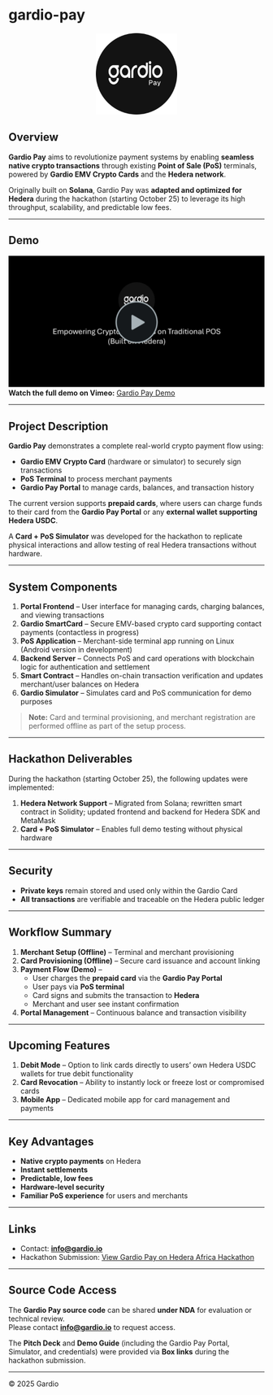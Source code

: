 # gardio-pay

<p align="center">
  <img src="./logo.png" alt="gardio-pay" width="160" />
</p>

## Overview

**Gardio Pay** aims to revolutionize payment systems by enabling **seamless native crypto transactions** through existing **Point of Sale (PoS)** terminals, powered by **Gardio EMV Crypto Cards** and the **Hedera network**.

Originally built on **Solana**, Gardio Pay was **adapted and optimized for Hedera** during the hackathon (starting October 25) to leverage its high throughput, scalability, and predictable low fees.

---

## Demo
[![Gardio Pay Demo](./preview.png)](https://vimeo.com/1131850690)  
**Watch the full demo on Vimeo:** [Gardio Pay Demo](https://vimeo.com/1131850690)

---

## Project Description

**Gardio Pay** demonstrates a complete real-world crypto payment flow using:
- **Gardio EMV Crypto Card** (hardware or simulator) to securely sign transactions  
- **PoS Terminal** to process merchant payments  
- **Gardio Pay Portal** to manage cards, balances, and transaction history  

The current version supports **prepaid cards**, where users can charge funds to their card from the **Gardio Pay Portal** or any **external wallet supporting Hedera USDC**.  

A **Card + PoS Simulator** was developed for the hackathon to replicate physical interactions and allow testing of real Hedera transactions without hardware.

---

## System Components

1. **Portal Frontend** – User interface for managing cards, charging balances, and viewing transactions  
2. **Gardio SmartCard** – Secure EMV-based crypto card supporting contact payments (contactless in progress)  
3. **PoS Application** – Merchant-side terminal app running on Linux (Android version in development)  
4. **Backend Server** – Connects PoS and card operations with blockchain logic for authentication and settlement  
5. **Smart Contract** – Handles on-chain transaction verification and updates merchant/user balances on Hedera  
6. **Gardio Simulator** – Simulates card and PoS communication for demo purposes  

> **Note:** Card and terminal provisioning, and merchant registration are performed offline as part of the setup process.

---

## Hackathon Deliverables

During the hackathon (starting October 25), the following updates were implemented:
1. **Hedera Network Support** – Migrated from Solana; rewritten smart contract in Solidity; updated frontend and backend for Hedera SDK and MetaMask  
2. **Card + PoS Simulator** – Enables full demo testing without physical hardware  

---

## Security

- **Private keys** remain stored and used only within the Gardio Card  
- **All transactions** are verifiable and traceable on the Hedera public ledger  

---

## Workflow Summary

1. **Merchant Setup (Offline)** – Terminal and merchant provisioning  
2. **Card Provisioning (Offline)** – Secure card issuance and account linking  
3. **Payment Flow (Demo)** –  
   - User charges the **prepaid card** via the **Gardio Pay Portal**  
   - User pays via **PoS terminal**  
   - Card signs and submits the transaction to **Hedera**  
   - Merchant and user see instant confirmation  
4. **Portal Management** – Continuous balance and transaction visibility  

---

## Upcoming Features

1. **Debit Mode** – Option to link cards directly to users’ own Hedera USDC wallets for true debit functionality  
2. **Card Revocation** – Ability to instantly lock or freeze lost or compromised cards  
3. **Mobile App** – Dedicated mobile app for card management and payments  

---

## Key Advantages

- **Native crypto payments** on Hedera  
- **Instant settlements**  
- **Predictable, low fees**  
- **Hardware-level security**  
- **Familiar PoS experience** for users and merchants  

---

## Links

- Contact: **info@gardio.io**  
- Hackathon Submission: [View Gardio Pay on Hedera Africa Hackathon](https://dorahacks.io/buidl/35550) 
---

## Source Code Access

The **Gardio Pay source code** can be shared **under NDA** for evaluation or technical review.  
Please contact **info@gardio.io** to request access.  

The **Pitch Deck** and **Demo Guide** (including the Gardio Pay Portal, Simulator, and credentials) were provided via **Box links** during the hackathon submission.

---

© 2025 Gardio
